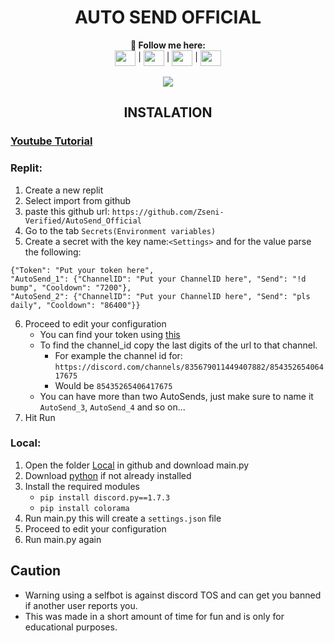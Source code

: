 <h1 align="center">AUTO SEND OFFICIAL</h1>
<p align="center">
  <b>🖤 Follow me here:</b><br>
  <a href="https://twitter.com/zseni10" target="blank">
    <img align="center" src="https://raw.githubusercontent.com/Zseni-Verified/Zseni-Verified/main/Images/twitter.svg" height="25" width="33"/></a> |
  <a href="http://bit.ly/Zseni-Youtube" target="blank">
    <img align="center" src="https://raw.githubusercontent.com/Zseni-Verified/Zseni-Verified/main/Images/youtube.svg" height="25" width="33"/></a> |
  <a href="https://discord.gg/SXng95f" target="blank">
    <img align="center" src="https://raw.githubusercontent.com/Zseni-Verified/Zseni-Verified/main/Images/discord.svg" height="25" width="33"/></a> |
  <a href="https://github.com/Zseni-Verified" target="blank">
    <img align="center" src="https://raw.githubusercontent.com/Zseni-Verified/Zseni-Verified/main/Images/GitHub%20(2).svg" height="25" width="33"/></a>
  <br><br>
  <img src="https://github.com/Zseni-Verified/AutoSend_Official/blob/main/Images/AutoSend.png?raw=true">
</p>

<h2 align="center">INSTALATION</h2>

### [Youtube Tutorial](https://youtu.be/UqNXhebPqzQ)

### Replit:
1. Create a new replit
2. Select import from github
3. paste this github url: `https://github.com/Zseni-Verified/AutoSend_Official`
4. Go to the tab `Secrets(Environment variables)`
5. Create a secret with the key name:`<Settings>` and for the value parse the following:
  ```
  {"Token": "Put your token here", 
  "AutoSend_1": {"ChannelID": "Put your ChannelID here", "Send": "!d bump", "Cooldown": "7200"}, 
  "AutoSend_2": {"ChannelID": "Put your ChannelID here", "Send": "pls daily", "Cooldown": "86400"}}
  ```
6. Proceed to edit your configuration
   * You can find your token using [this](https://raw.githubusercontent.com/Zseni-Verified/AutoSend_Official/main/Images/GetDiscordTokenFromConsole.js)
   * To find the channel_id copy the last digits of the url to that channel.
     * For example the channel id for: `https://discord.com/channels/835679011449407882/85435265406417675`
     * Would be `85435265406417675`
   * You can have more than two AutoSends, just make sure to name it `AutoSend_3`, `AutoSend_4` and so on...
7. Hit Run

### Local:
1. Open the folder [Local](https://github.com/Zseni-Verified/AutoSend_Official/tree/main/Local) in github and download main.py
3. Download [python](https://www.python.org/downloads/) if not already installed
4. Install the required modules
   * ```pip install discord.py==1.7.3```
   * ```pip install colorama```
5. Run main.py this will create a `settings.json` file
6. Proceed to edit your configuration
7. Run main.py again

## Caution
* Warning using a selfbot is against discord TOS and can get you banned if another user reports you. 
* This was made in a short amount of time for fun and is only for educational purposes.
